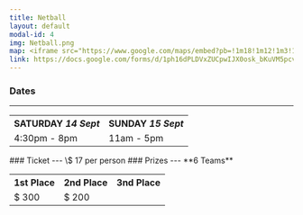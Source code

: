 ```yaml
---
title: Netball
layout: default
modal-id: 4
img: Netball.png
map: <iframe src="https://www.google.com/maps/embed?pb=!1m18!1m12!1m3!1d3150.7329547276913!2d144.9593195159704!3d-37.84313714349901!2m3!1f0!2f0!3f0!3m2!1i1024!2i768!4f13.1!3m3!1m2!1s0x6ad667e27fe5b65b%3A0x7da260ae352a6392!2sMelbourne%20Sports%20Centres%20-%20MSAC!5e0!3m2!1sen!2sau!4v1566912398763!5m2!1sen!2sau" width="600" height="450" frameborder="0" style="border:0;" allowfullscreen=""></iframe></br>.
link: https://docs.google.com/forms/d/1ph16dPLDVxZUCpwIJX0osk_bKuVM5pcvZHaRC6JHTi4/viewform?edit_requested=true
---
```


### Dates

---

<center>
    <table>
        <tr>
            <th><b>SATURDAY <i>14 Sept</i></b></th>
            <th><b>SUNDAY <i>15 Sept</i></b></th>
        </tr>
        <tr>
            <td> 4:30pm - 8pm</td>
            <td> 11am - 5pm</td> </tr> </table> </center> ### Ticket --- \$ 17 per person ### Prizes --- **6 Teams** <center> <table> <tr> <th><b>1st Place</b></th> <th><b>2nd Place</b></th> <th><b>3nd Place</b></th>
        </tr>
        <tr>
            <td> $ 300 </td>
            <td> $ 200 </td>
        </tr>
    </table>
</center>
